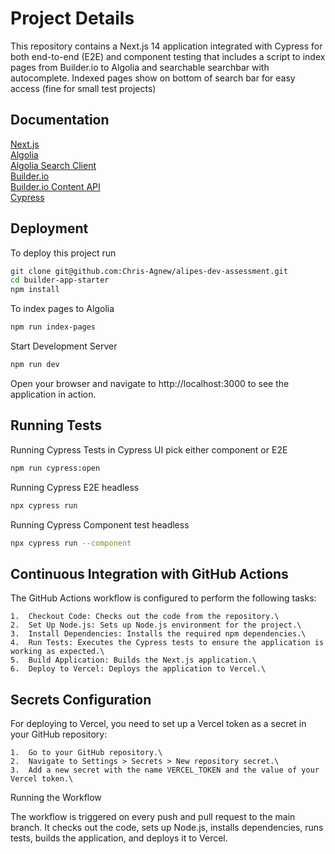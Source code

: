 # Project Details

This repository contains a Next.js 14 application integrated with Cypress for both end-to-end (E2E) and component testing that includes a script to index pages from Builder.io to Algolia and searchable searchbar with autocomplete. Indexed pages show on bottom of search bar for easy access (fine for small test projects)

## Documentation

[Next.js](https://nextjs.org/)\
[Algolia](https://www.algolia.com/doc/)\
[Algolia Search Client](https://www.algolia.com/doc/api-client/getting-started/install/javascript/?client=javascript)\
[Builder.io](https://www.builder.io/c/docs/developers)\
[Builder.io Content API](https://www.builder.io/c/docs/content-api)\
[Cypress](https://docs.cypress.io/guides/overview/why-cypress)

## Deployment

To deploy this project run

```bash
git clone git@github.com:Chris-Agnew/alipes-dev-assessment.git
cd builder-app-starter
npm install
```

To index pages to Algolia

```bash
npm run index-pages
```

Start Development Server

```bash
npm run dev
```

Open your browser and navigate to http://localhost:3000 to see the application in action.

## Running Tests

Running Cypress Tests in Cypress UI pick either component or E2E

```bash
npm run cypress:open
```

Running Cypress E2E headless

```bash
npx cypress run
```

Running Cypress Component test headless

```bash
npx cypress run --component
```

## Continuous Integration with GitHub Actions

The GitHub Actions workflow is configured to perform the following tasks:

    1.	Checkout Code: Checks out the code from the repository.\
    2.	Set Up Node.js: Sets up Node.js environment for the project.\
    3.	Install Dependencies: Installs the required npm dependencies.\
    4.	Run Tests: Executes the Cypress tests to ensure the application is working as expected.\
    5.	Build Application: Builds the Next.js application.\
    6.	Deploy to Vercel: Deploys the application to Vercel.\

## Secrets Configuration

For deploying to Vercel, you need to set up a Vercel token as a secret in your GitHub repository:

    1.	Go to your GitHub repository.\
    2.	Navigate to Settings > Secrets > New repository secret.\
    3.	Add a new secret with the name VERCEL_TOKEN and the value of your Vercel token.\

Running the Workflow

The workflow is triggered on every push and pull request to the main branch. It checks out the code, sets up Node.js, installs dependencies, runs tests, builds the application, and deploys it to Vercel.
